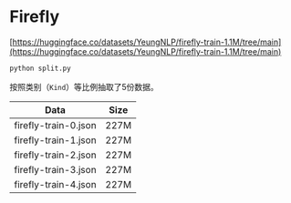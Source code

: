 # Firefly

[https://huggingface.co/datasets/YeungNLP/firefly-train-1.1M/tree/main](https://huggingface.co/datasets/YeungNLP/firefly-train-1.1M/tree/main)


```python
python split.py
```

按照类别（`Kind`）等比例抽取了5份数据。

| Data | Size |
|--|--|
| firefly-train-0.json | 227M |
| firefly-train-1.json | 227M |
| firefly-train-2.json | 227M |
| firefly-train-3.json | 227M |
| firefly-train-4.json | 227M |